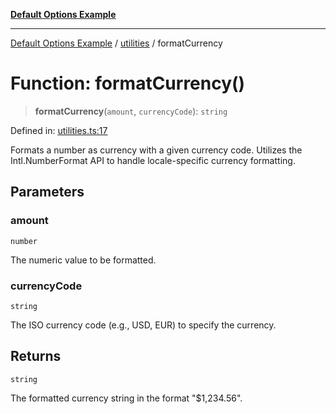 [**Default Options Example**](../../README.md)

***

[Default Options Example](../../modules.md) / [utilities](../README.md) / formatCurrency

# Function: formatCurrency()

> **formatCurrency**(`amount`, `currencyCode`): `string`

Defined in: [utilities.ts:17](https://github.com/typedoc2md/dummy-typescript-api/blob/main/src/utilities.ts#L17)

Formats a number as currency with a given currency code.
Utilizes the Intl.NumberFormat API to handle locale-specific currency formatting.

## Parameters

### amount

`number`

The numeric value to be formatted.

### currencyCode

`string`

The ISO currency code (e.g., USD, EUR) to specify the currency.

## Returns

`string`

The formatted currency string in the format "$1,234.56".
